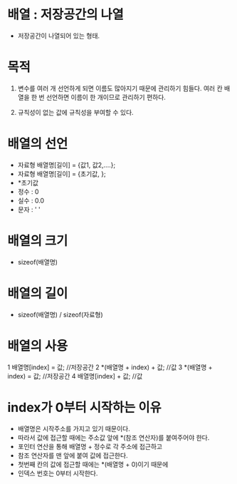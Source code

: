 # 배열 : 저장공간의 나열

  * 저장공간이 나열되어 있는 형태.
	
# 목적
  1. 변수를 여러 개 선언하게 되면 이름도 많아지기 때문에
	   관리하기 힘들다. 여러 칸 배열을 한 번 선언하면 이름이 
	   한 개이므로 관리하기 편하다.

  2. 규칙성이 없는 값에 규칙성을 부여할 수 있다.


# 배열의 선언
 *  자료형 배열명[길이] = {값1, 값2,....};
 *  자료형 배열명[길이] = {초기값, };
 *  *초기값
 * 정수 : 0
 * 실수 : 0.0
 * 문자 : ' '

# 배열의 크기
 * sizeof(배열명)

# 배열의 길이
 * sizeof(배열명) / sizeof(자료형)


# 배열의 사용

  1	배열명[index] = 값;		//저장공간
  2	*(배열명 + index) + 값;	//값
  3	*(배열명 + index) = 값;	//저장공간
  4	배열명[index] + 값;		//값


# index가 0부터 시작하는 이유
  * 배열명은 시작주소를 가지고 있기 때문이다.
  * 따라서 값에 접근할 때에는 주소값 앞에 *(참조 연산자)를 붙여주어야 한다.
  * 포인터 연산을 통해 배열명 + 정수로 각 주소에 접근하고
  * 참조 연산자를 맨 앞에 붙여 값에 접근한다.
  * 첫번째 칸의 값에 접근할 때에는 *(배열명 + 0)이기 때문에
  * 인덱스 번호는 0부터 시작한다.
